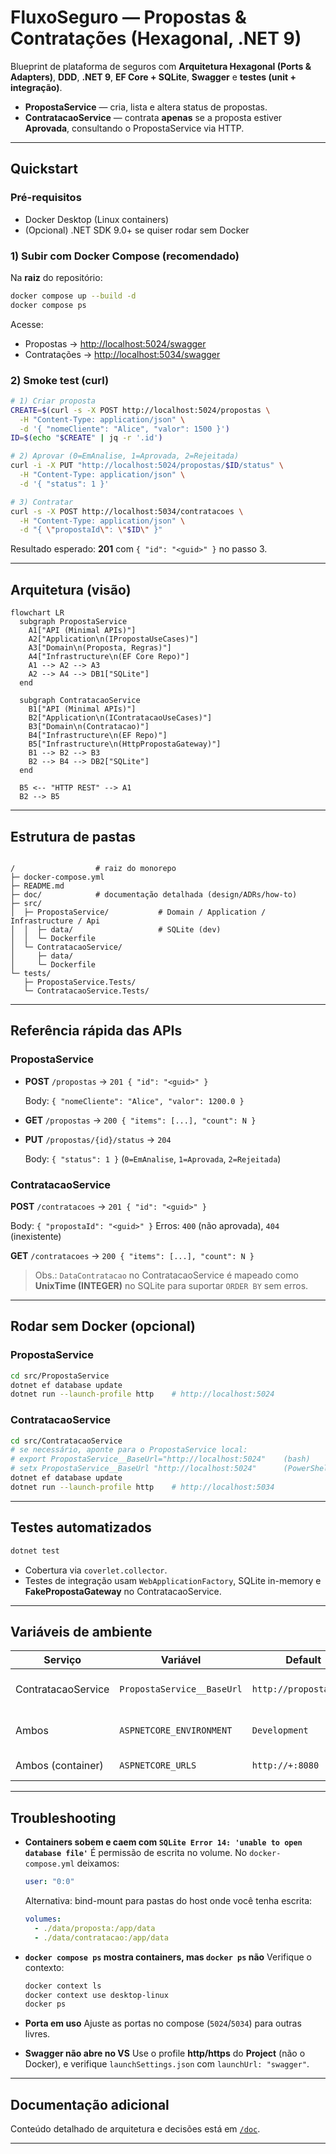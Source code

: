 
# FluxoSeguro — Propostas & Contratações (Hexagonal, .NET 9)

Blueprint de plataforma de seguros com **Arquitetura Hexagonal (Ports & Adapters)**, **DDD**, **.NET 9**, **EF Core + SQLite**, **Swagger** e **testes (unit + integração)**.

- **PropostaService** — cria, lista e altera status de propostas.
- **ContratacaoService** — contrata **apenas** se a proposta estiver **Aprovada**, consultando o PropostaService via HTTP.

---

## Quickstart

### Pré-requisitos

- Docker Desktop (Linux containers)
- (Opcional) .NET SDK 9.0+ se quiser rodar sem Docker

### 1) Subir com Docker Compose (recomendado)

Na **raiz** do repositório:

```bash
docker compose up --build -d
docker compose ps
````

Acesse:

* Propostas → [http://localhost:5024/swagger](http://localhost:5024/swagger)
* Contratações → [http://localhost:5034/swagger](http://localhost:5034/swagger)

### 2) Smoke test (curl)

```bash
# 1) Criar proposta
CREATE=$(curl -s -X POST http://localhost:5024/propostas \
  -H "Content-Type: application/json" \
  -d '{ "nomeCliente": "Alice", "valor": 1500 }')
ID=$(echo "$CREATE" | jq -r '.id')

# 2) Aprovar (0=EmAnalise, 1=Aprovada, 2=Rejeitada)
curl -i -X PUT "http://localhost:5024/propostas/$ID/status" \
  -H "Content-Type: application/json" \
  -d '{ "status": 1 }'

# 3) Contratar
curl -s -X POST http://localhost:5034/contratacoes \
  -H "Content-Type: application/json" \
  -d "{ \"propostaId\": \"$ID\" }"
```

Resultado esperado: **201** com `{ "id": "<guid>" }` no passo 3.

---

## Arquitetura (visão)

```mermaid
flowchart LR
  subgraph PropostaService
    A1["API (Minimal APIs)"]
    A2["Application\n(IPropostaUseCases)"]
    A3["Domain\n(Proposta, Regras)"]
    A4["Infrastructure\n(EF Core Repo)"]
    A1 --> A2 --> A3
    A2 --> A4 --> DB1["SQLite"]
  end

  subgraph ContratacaoService
    B1["API (Minimal APIs)"]
    B2["Application\n(IContratacaoUseCases)"]
    B3["Domain\n(Contratacao)"]
    B4["Infrastructure\n(EF Repo)"]
    B5["Infrastructure\n(HttpPropostaGateway)"]
    B1 --> B2 --> B3
    B2 --> B4 --> DB2["SQLite"]
  end

  B5 <-- "HTTP REST" --> A1
  B2 --> B5
```

---

## Estrutura de pastas

```

/                  # raiz do monorepo
├─ docker-compose.yml
├─ README.md
├─ doc/            # documentação detalhada (design/ADRs/how-to)
├─ src/
│  ├─ PropostaService/           # Domain / Application / Infrastructure / Api
│  │  ├─ data/                   # SQLite (dev)
│  │  └─ Dockerfile
│  └─ ContratacaoService/
│     ├─ data/
│     └─ Dockerfile
└─ tests/
   ├─ PropostaService.Tests/
   └─ ContratacaoService.Tests/

```

---

## Referência rápida das APIs

### PropostaService

* **POST** `/propostas` → `201 { "id": "<guid>" }`

  Body: `{ "nomeCliente": "Alice", "valor": 1200.0 }`

* **GET** `/propostas` → `200 { "items": [...], "count": N }`

* **PUT** `/propostas/{id}/status` → `204`

  Body: `{ "status": 1 }` (`0=EmAnalise`, `1=Aprovada`, `2=Rejeitada`)

### ContratacaoService

**POST** `/contratacoes` → `201 { "id": "<guid>" }`

  Body: `{ "propostaId": "<guid>" }`
  Erros: `400` (não aprovada), `404` (inexistente)

**GET** `/contratacoes` → `200 { "items": [...], "count": N }`

> Obs.: `DataContratacao` no ContratacaoService é mapeado como **UnixTime (INTEGER)** no SQLite para suportar `ORDER BY` sem erros.

---

## Rodar sem Docker (opcional)

### PropostaService

```bash
cd src/PropostaService
dotnet ef database update
dotnet run --launch-profile http    # http://localhost:5024
```

### ContratacaoService

```bash
cd src/ContratacaoService
# se necessário, aponte para o PropostaService local:
# export PropostaService__BaseUrl="http://localhost:5024"    (bash)
# setx PropostaService__BaseUrl "http://localhost:5024"      (PowerShell/Windows, novo terminal)
dotnet ef database update
dotnet run --launch-profile http    # http://localhost:5034
```

---

## Testes automatizados

```bash
dotnet test
```

* Cobertura via `coverlet.collector`.
* Testes de integração usam `WebApplicationFactory`, SQLite in-memory e **FakePropostaGateway** no ContratacaoService.

---

## Variáveis de ambiente

| Serviço            | Variável                   | Default                | Uso                          |
| ------------------ | -------------------------- | ---------------------- | ---------------------------- |
| ContratacaoService | `PropostaService__BaseUrl` | `http://proposta:8080` | Base do HttpClient (compose) |
| Ambos              | `ASPNETCORE_ENVIRONMENT`   | `Development`          | Habilita Swagger, etc.       |
| Ambos (container)  | `ASPNETCORE_URLS`          | `http://+:8080`        | Bind Kestrel                 |

---

## Troubleshooting

* **Containers sobem e caem com `SQLite Error 14: 'unable to open database file'`**
  É permissão de escrita no volume. No `docker-compose.yml` deixamos:

  ```yaml
  user: "0:0"
  ```

  Alternativa: bind-mount para pastas do host onde você tenha escrita:

  ```yaml
  volumes:
    - ./data/proposta:/app/data
    - ./data/contratacao:/app/data
  ```

* **`docker compose ps` mostra containers, mas `docker ps` não**
  Verifique o contexto:

  ```bash
  docker context ls
  docker context use desktop-linux
  docker ps
  ```

* **Porta em uso**
  Ajuste as portas no compose (`5024`/`5034`) para outras livres.

* **Swagger não abre no VS**
  Use o profile **http/https** do **Project** (não o Docker), e verifique `launchSettings.json` com `launchUrl: "swagger"`.

---

## Documentação adicional

Conteúdo detalhado de arquitetura e decisões está em [`/doc`](./doc).

---
